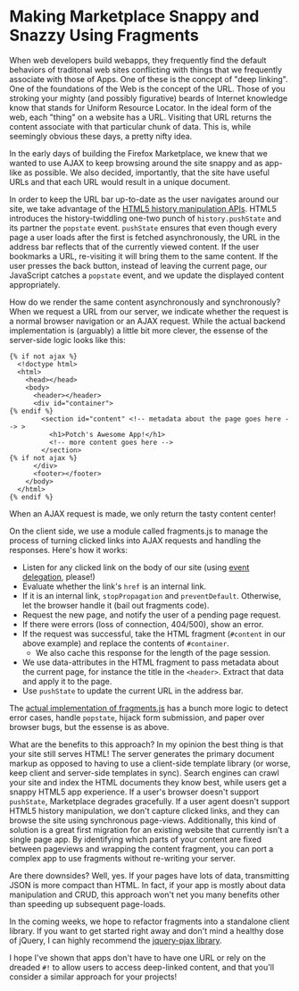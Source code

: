 # Making Marketplace Snappy and Snazzy Using Fragments

When web developers build webapps, they frequently find the default behaviors of traditonal web sites conflicting with things that we frequently associate with those of Apps. One of these is the concept of "deep linking". One of the foundations of the Web is the concept of the URL. Those of you stroking your mighty (and possibly figurative) beards of Internet knowledge know that stands for Uniform Resource Locator. In the ideal form of the web, each "thing" on a website has a URL. Visiting that URL returns the content associate with that particular chunk of data. This is, while seemingly obvious these days, a pretty nifty idea.

In the early days of building the Firefox Marketplace, we knew that we wanted to use AJAX to keep browsing around the site snappy and as app-like as possible. We also decided, importantly, that the site have useful URLs and that each URL would result in a unique document.

In order to keep the URL bar up-to-date as the user navigates around our site, we take advantage of the [HTML5 history manipulation APIs](https://developer.mozilla.org/en-US/docs/DOM/Manipulating_the_browser_history#Adding_and_modifying_history_entries). HTML5 introduces the history-twiddling one-two punch of `history.pushState` and its partner the `popstate` event. `pushState` ensures that even though every page a user loads after the first is fetched asynchronously, the URL in the address bar reflects that of the currently viewed content. If the user bookmarks a URL, re-visiting it will bring them to the same content. If the user presses the back button, instead of leaving the current page, our JavaScript catches a `popstate` event, and we update the displayed content appropriately.

How do we render the same content asynchronously and synchronously? When we request a URL from our server, we indicate whether the request is a normal browser navigation or an AJAX request. While the actual backend implementation is (arguably) a little bit more clever, the essense of the server-side logic looks like this:

    {% if not ajax %}
      <!doctype html>
      <html>
        <head></head>
        <body>
          <header></header>
          <div id="container">
    {% endif %}
            <section id="content" <!-- metadata about the page goes here --> >
              <h1>Potch's Awesome App!</h1>
              <!-- more content goes here -->
            </section>
    {% if not ajax %}
          </div>
          <footer></footer>
        </body>
      </html>      
    {% endif %}

When an AJAX request is made, we only return the tasty content center!

On the client side, we use a module called fragments.js to manage the process of turning clicked links into AJAX requests and handling the responses. Here's how it works:

* Listen for any clicked link on the body of our site (using [event delegation](http://davidwalsh.name/event-delegate), please!)
* Evaluate whether the link's `href` is an internal link.
* If it is an internal link, `stopPropagation` and `preventDefault`. Otherwise, let the browser handle it (bail out fragments code).
* Request the new page, and notify the user of a pending page request.
* If there were errors (loss of connection, 404/500), show an error.
* If the request was successful, take the HTML fragment (`#content` in our above example) and replace the contents of `#container`.
    * We also cache this response for the length of the page session.
* We use data-attributes in the HTML fragment to pass metadata about the current page, for instance the title in the `<header>`. Extract that data and apply it to the page.
* Use `pushState` to update the current URL in the address bar.

The [actual implementation of fragments.js](https://github.com/mozilla/zamboni/blob/master/media/js/mkt/fragments.js) has a bunch more logic to detect error cases, handle `popstate`, hijack form submission, and paper over browser bugs, but the essense is as above.

What are the benefits to this approach? In my opinion the best thing is that your site still serves HTML! The server generates the primary document markup as opposed to having to use a client-side template library (or worse, keep client and server-side templates in sync). Search engines can crawl your site and index the HTML documents they know best, while users get a snappy HTML5 app experience. If a user's browser doesn't support `pushState`, Marketplace degrades gracefully. If a user agent doesn't support HTML5 history manipulation, we don't capture clicked links, and they can browse the site using synchronous page-views. Additionally, this kind of solution is a great first migration for an existing website that currently isn't a single page app. By identifying which parts of your content are fixed between pageviews and wrapping the content fragment, you can port a complex app to use fragments without re-writing your server.

Are there downsides? Well, yes. If your pages have lots of data, transmitting JSON is more compact than HTML. In fact, if your app is mostly about data manipulation and CRUD, this approach won't net you many benefits other than speeding up subsequent page-loads.

In the coming weeks, we hope to refactor fragments into a standalone client library. If you want to get started right away and don't mind a healthy dose of jQuery, I can highly recommend the [jquery-pjax library](https://github.com/defunkt/jquery-pjax/).

I hope I've shown that apps don't have to have one URL or rely on the dreaded `#!` to allow users to access deep-linked content, and that you'll consider a similar approach for your projects!
